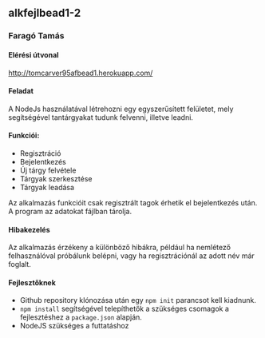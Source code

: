## alkfejlbead1-2

### Faragó Tamás

#### Elérési útvonal
http://tomcarver95afbead1.herokuapp.com/

#### Feladat
A NodeJs használatával létrehozni egy egyszerűsített felületet, mely segítségével tantárgyakat tudunk felvenni, illetve leadni.

#### Funkciói:
* Regisztráció
* Bejelentkezés
* Új tárgy felvétele
* Tárgyak szerkesztése
* Tárgyak leadása

Az alkalmazás funkcióit csak regisztrált tagok érhetik el bejelentkezés után.
A program az adatokat fájlban tárolja. 

#### Hibakezelés
Az alkalmazás érzékeny a különböző hibákra, például ha nemlétező felhasználóval próbálunk belépni, vagy ha regisztrációnál
az adott név már foglalt.


#### Fejlesztőknek
- Github repository klónozása után egy ``` npm init ``` parancsot kell kiadnunk.
- ``` npm install ``` segítségével telepíthetők a szükséges csomagok a fejlesztéshez a ``` package.json ``` alapján.
- NodeJS szükséges a futtatáshoz
